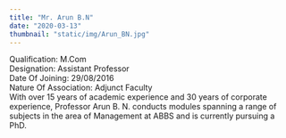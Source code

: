 ```yaml
---
title: "Mr. Arun B.N"
date: "2020-03-13"
thumbnail: "static/img/Arun_BN.jpg"
---
```


Qualification: M.Com  
Designation: Assistant Professor  
Date Of Joining: 29/08/2016  
Nature Of Association: Adjunct Faculty  
With over 15 years of academic experience and 30 years of corporate experience, Professor Arun B. N. conducts modules spanning a range of subjects in the area of Management at ABBS and is currently pursuing a PhD.
